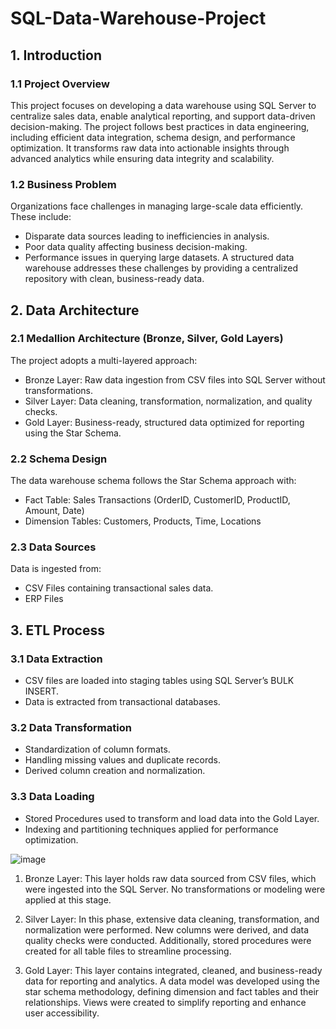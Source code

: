 # SQL-Data-Warehouse-Project
## 1. Introduction
### 1.1 Project Overview
This project focuses on developing a data warehouse using SQL Server to centralize sales data, enable analytical reporting, and support data-driven decision-making. The project follows best practices in data engineering, including efficient data integration, schema design, and performance optimization. It transforms raw data into actionable insights through advanced analytics while ensuring data integrity and scalability.

### 1.2 Business Problem
Organizations face challenges in managing large-scale data efficiently. These include:
-	Disparate data sources leading to inefficiencies in analysis.
-	Poor data quality affecting business decision-making.
-	Performance issues in querying large datasets.
A structured data warehouse addresses these challenges by providing a centralized repository with clean, business-ready data.

## 2. Data Architecture
### 2.1 Medallion Architecture (Bronze, Silver, Gold Layers)
The project adopts a multi-layered approach:
-	Bronze Layer: Raw data ingestion from CSV files into SQL Server without transformations.
-	Silver Layer: Data cleaning, transformation, normalization, and quality checks.
-	Gold Layer: Business-ready, structured data optimized for reporting using the Star Schema.
### 2.2 Schema Design
The data warehouse schema follows the Star Schema approach with:
-	Fact Table: Sales Transactions (OrderID, CustomerID, ProductID, Amount, Date)
-	Dimension Tables: Customers, Products, Time, Locations
### 2.3 Data Sources
Data is ingested from:
-	CSV Files containing transactional sales data.
-	ERP Files

## 3. ETL Process
### 3.1 Data Extraction
-	CSV files are loaded into staging tables using SQL Server’s BULK INSERT.
-	Data is extracted from transactional databases.
### 3.2 Data Transformation
-	Standardization of column formats.
-	Handling missing values and duplicate records.
-	Derived column creation and normalization.
### 3.3 Data Loading
-	Stored Procedures used to transform and load data into the Gold Layer.
-	Indexing and partitioning techniques applied for performance optimization.




![image](https://github.com/user-attachments/assets/cadbcc75-6d44-4d7d-b7ed-9e215ea86e3e)

1. Bronze Layer: This layer holds raw data sourced from CSV files, which were ingested into the SQL Server. No transformations or modeling were applied at this stage.

2. Silver Layer: In this phase, extensive data cleaning, transformation, and normalization were performed. New columns were derived, and data quality checks were conducted. Additionally, stored procedures were created for all table files to streamline processing.

3. Gold Layer: This layer contains integrated, cleaned, and business-ready data for reporting and analytics. A data model was developed using the star schema methodology, defining dimension and fact tables and their relationships. Views were created to simplify reporting and enhance user accessibility.

